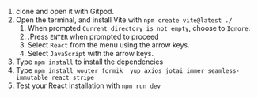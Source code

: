 1. clone and open it with Gitpod.
2. Open the terminal, and install Vite with `npm create vite@latest ./` 
    1. When prompted `Current directory is not empty`, choose to `Ignore`.
    2. .Press `ENTER` when prompted to proceed
    3. Select `React` from the menu using the arrow keys.
    4. Select `JavaScript` with the arrow keys.
3. Type `npm install` to install the dependencies
4. Type `npm install wouter formik  yup axios jotai immer seamless-immutable react stripe`
5. Test your React installation with `npm run dev`
